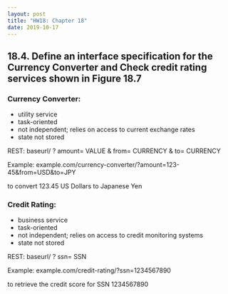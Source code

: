 ```yaml
---
layout: post
title: "HW18: Chapter 18"
date: 2019-10-17
---
```


## 18.4. Define an interface specification for the Currency Converter and Check credit rating services shown in Figure 18.7

### Currency Converter:
* utility service
* task-oriented
* not independent; relies on access to current exchange rates
* state not stored

REST: baseurl/ ? amount= VALUE & from= CURRENCY & to= CURRENCY

Example: example.com/currency-converter/?amount=123-45&from=USD&to=JPY

to convert 123.45 US Dollars to Japanese Yen

### Credit Rating:
* business service
* task-oriented
* not independent; relies on access to credit monitoring systems
* state not stored

REST: baseurl/ ? ssn= SSN

Example: example.com/credit-rating/?ssn=1234567890

to retrieve the credit score for SSN 1234567890
